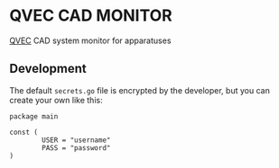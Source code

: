 # QVEC CAD MONITOR

[QVEC](http://qvec.org) CAD system monitor for apparatuses

## Development

The default `secrets.go` file is encrypted by the developer, but you can create your own like this:

	package main
	
	const (
	        USER = "username"
	        PASS = "password"
	)

